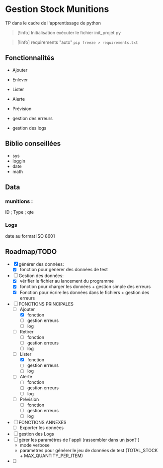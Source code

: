 # Gestion Stock Munitions

TP dans le cadre de l'apprentissage de python

>[!info] Initialisation
>exécuter le fichier init_projet.py

>[!info] requirements "auto"
>``pip freeze > requirements.txt``
## Fonctionnalités

- Ajouter
- Enlever
- Lister
- Alerte
- Prévision

- gestion des erreurs
- gestion des logs

## Biblio conseillées 

- sys
- loggin
- date
- math

## Data

### munitions : 
ID ; Type ; qte 
### Logs
  date au format ISO 8601


## Roadmap/TODO

- [x] générer des données:
	- [x] fonction pour générer des données de test
- [ ] Gestion des données:
	- [x] vérifier le fichier au lancement du programme
	- [x] fonction pour charger les données + gestion simple des erreurs
	- [x] Fonction pour écrire les données dans le fichiers + gestion des erreurs
- [ ] FONCTIONS PRINCIPALES
	- [ ] Ajouter
		- [x] fonction
		- [ ] gestion erreurs
		- [ ] log
	- [ ] Retirer
		- [ ] fonction
		- [ ] gestion erreurs
		- [ ] log
	- [ ] Lister
		- [x]  fonction
		- [ ] gestion erreurs
		- [ ] log
	- [ ] Alerte
		- [ ]  fonction
		- [ ] gestion erreurs
		- [ ] log
	- [ ] Prévision
		- [ ] fonction
		- [ ] gestion erreurs
		- [ ] log
- [ ] FONCTIONS ANNEXES
	- [ ] Exporter les données
- [ ] gestion des Logs
- [ ] gérer les paramètres de l'appli (rassembler dans un json? )
	- mode verbose
	- paramètres pour générer le jeu de données de test (TOTAL_STOCK + MAX_QUANTITY_PER_ITEM)
- [ ] 